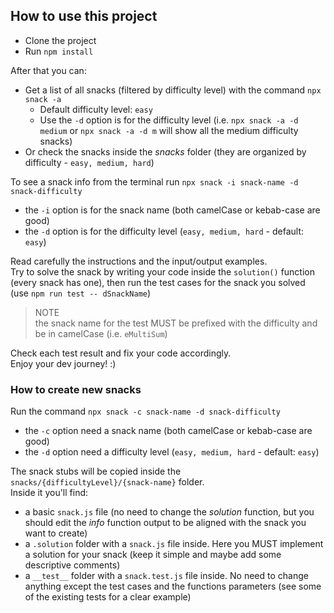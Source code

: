 ## How to use this project

- Clone the project
- Run `npm install`

After that you can:
- Get a list of all snacks (filtered by difficulty level) with the command `npx snack -a`
    - Default difficulty level: `easy`
    - Use the `-d` option is for the difficulty level (i.e. `npx snack -a -d medium` or `npx snack -a -d m` will show all the medium difficulty snacks)
- Or check the snacks inside the _snacks_ folder (they are organized by difficulty - `easy, medium, hard`)

To see a snack info from the terminal run `npx snack -i snack-name -d snack-difficulty`
- the `-i` option is for the snack name (both camelCase or kebab-case are good)
- the `-d` option is for the difficulty level (`easy, medium, hard` - default: `easy`)

Read carefully the instructions and the input/output examples.  
Try to solve the snack by writing your code inside the `solution()` function (every snack has one), then run the test cases for the snack you solved (use `npm run test -- dSnackName`)  

> NOTE  
> the snack name for the test MUST be prefixed with the difficulty and be in camelCase (i.e. `eMultiSum`)  
> 

Check each test result and fix your code accordingly.  
Enjoy your dev journey! :)

### How to create new snacks

Run the command `npx snack -c snack-name -d snack-difficulty`
- the `-c` option need a snack name (both camelCase or kebab-case are good)
- the `-d` option need a difficulty level (`easy, medium, hard` - default: `easy`)

The snack stubs will be copied inside the `snacks/{difficultyLevel}/{snack-name}` folder.  
Inside it you'll find:
- a basic `snack.js` file (no need to change the _solution_ function, but you should edit the _info_ function output to be aligned with the snack you want to create)
- a `.solution` folder with a `snack.js` file inside. Here you MUST implement a solution for your snack (keep it simple and maybe add some descriptive comments)
- a `__test__` folder with a `snack.test.js` file inside. No need to change anything except the test cases and the functions parameters (see some of the existing tests for a clear example)